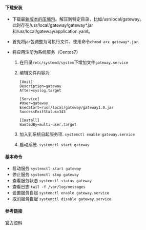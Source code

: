 #### 下载安装

*   下载最[新版本的压缩包](https://github.com/landyking/spring-gateway/releases/download/1.0/gateway1.0.zip)。解压到特定目录，比如/usr/local/gateway。  
    此时存在/usr/local/gateway/gateway*.jar和/usr/local/gateway/application.yaml。
*   首先将jar包调整为可执行文件。使用命令`chmod a+x gateway*.jar`.
*   将应用注册为系统服务（Centos7）
    
    1.  在目录`/etc/systemd/system`下增加文件`gateway.service`
    1.  编辑文件内容为
    
            [Unit]
            Description=gateway
            After=syslog.target
            
            [Service]
            #User=gateway
            ExecStart=/usr/local/gateway/gateway1.0.jar
            SuccessExitStatus=143
            
            [Install]
            WantedBy=multi-user.target
            
    1.  加入到系统自起服务项. `systemctl enable gateway.service`
    1.  启动系统. `systemctl start gateway`
    
#### 基本命令

*   启动服务 `systemctl start gateway`
*   停止服务 `systemctl stop gateway`
*   查看服务状态 `systemctl status gateway`
*   查看日志 `tail -f /var/log/messages`
*   设置服务自起 `systemctl enable gateway.service`
*   取消服务自起 `systemctl disable gateway.service`


#### 参考链接

[官方资料](https://docs.spring.io/spring-boot/docs/current/reference/html/deployment-install.html)
